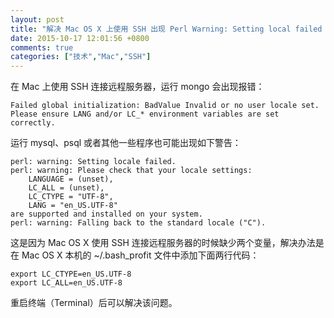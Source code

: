 ```yaml
---
layout: post
title: "解决 Mac OS X 上使用 SSH 出现 Perl Warning: Setting local failed 的问题"
date: 2015-10-17 12:01:56 +0800
comments: true
categories: ["技术","Mac","SSH"]
---
```


在 Mac 上使用 SSH 连接远程服务器，运行 mongo 会出现报错：

    Failed global initialization: BadValue Invalid or no user locale set. Please ensure LANG and/or LC_* environment variables are set correctly.

运行 mysql、psql 或者其他一些程序也可能出现如下警告：

    perl: warning: Setting locale failed.
    perl: warning: Please check that your locale settings:
	    LANGUAGE = (unset),
	    LC_ALL = (unset),
	    LC_CTYPE = "UTF-8",
	    LANG = "en_US.UTF-8"
    are supported and installed on your system.
    perl: warning: Falling back to the standard locale ("C").

<!--more-->

这是因为 Mac OS X 使用 SSH 连接远程服务器的时候缺少两个变量，解决办法是在 Mac OS X 本机的 ~/.bash_profit 文件中添加下面两行代码：

    export LC_CTYPE=en_US.UTF-8
    export LC_ALL=en_US.UTF-8

重启终端（Terminal）后可以解决该问题。